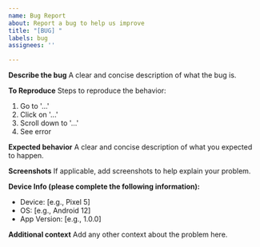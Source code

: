 ```yaml
---
name: Bug Report
about: Report a bug to help us improve
title: "[BUG] "
labels: bug
assignees: ''

---
```


**Describe the bug**
A clear and concise description of what the bug is.

**To Reproduce**
Steps to reproduce the behavior:
1. Go to '...'
2. Click on '...'
3. Scroll down to '...'
4. See error

**Expected behavior**
A clear and concise description of what you expected to happen.

**Screenshots**
If applicable, add screenshots to help explain your problem.

**Device Info (please complete the following information):**
 - Device: [e.g., Pixel 5]
 - OS: [e.g., Android 12]
 - App Version: [e.g., 1.0.0]

**Additional context**
Add any other context about the problem here.
